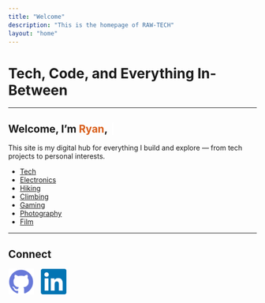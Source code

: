 ```yaml
---
title: "Welcome"
description: "This is the homepage of RAW-TECH"
layout: "home"
---
```


# Tech, Code, and Everything In-Between

---

<style>
@keyframes blink { 50% { opacity: 0; } }

.cursor {
  display: inline-block;
  margin-left: 2px;
  width: 1ch;
  animation: blink 1s step-end infinite;
  color: white;
}

#rotator {
  display: inline;
  white-space: nowrap;
}
</style>

<h2>Welcome, I’m <span style="color:#D95E1A;">Ryan</span>, <span id="rotator"></span><span class="cursor">|</span></h2>

<script>
const titles = [
  "Digital Hermit",
  "Coffee-Fueled Sysadmin",
  "Film Addict",
  "Gaming Nerd",
  "Late-Night Reader",
  "Trail Wanderer",
  "Boulder Goblin"
];

let part = 0;
let partIndex = 0;
let direction = 1;
let delay = 100;
let element = document.getElementById("rotator");

function typeLoop() {
  if (direction === 1) {
    partIndex++;
    if (partIndex <= titles[part].length) {
      element.textContent = titles[part].substring(0, partIndex);
    } else {
      direction = -1;
      delay = 1500;
    }
  } else {
    partIndex--;
    if (partIndex >= 0) {
      element.textContent = titles[part].substring(0, partIndex);
    } else {
      direction = 1;
      part = (part + 1) % titles.length;
    }
  }

  setTimeout(typeLoop, delay);
  delay = direction === 1 ? 100 : 50;
}

typeLoop();
</script>

This site is my digital hub for everything I build and explore — from tech projects to personal interests. 
- [Tech](/tags/tech/)
- [Electronics](/tags/electronics/)
- [Hiking](/tags/hiking/)
- [Climbing](/tags/climbing/)
- [Gaming](/tags/gaming/)
- [Photography](/tags/photography/)
- [Film](/tags/film/)

---

## Connect

<div style="display: flex; gap: 1em; align-items: center; margin-top: 1em;">
  <a href="https://github.com/Kame-Ry" target="_blank" rel="noopener">
    <img src="/images/github.png" alt="GitHub" style="width:52px; height:auto;">
  </a>
  <a href="https://www.linkedin.com/in/ryan-witts-72993a181/" target="_blank" rel="noopener">
    <img src="/images/linkedin.png" alt="LinkedIn" style="width:52px; height:auto;">
  </a>
</div>